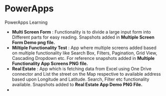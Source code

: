 # PowerApps
PowerApps Learning
* __Multi Screen Form__ : Functionality is to divide a large input form into Different parts for easy reading. Snapshots added in __Multiple Screen Form Demo png file.__
* **Miltiple Functionality Test** : App where multiple screens added based on multiple functionality like Search Box, Filters, Pagination, Grid View, Cascading Dropdown etc. For reference snapshots added in __Multiple Functionality App Screens PNG file.__ 
* __Real Estate__ : App which is fetching data from Excel using One Drive connector and List the street on the Map respective to available address based upon Longitude and Latitude. Search, Filter etc functionality available. Snapshots added to __Real Estate App Demo PNG File.__
* 
